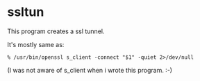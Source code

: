 ssltun
======

This program creates a ssl tunnel.

It's mostly same as:

	% /usr/bin/openssl s_client -connect "$1" -quiet 2>/dev/null

(I was not aware of s_client when i wrote this program. :-)
